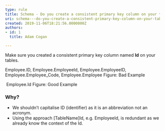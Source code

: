 ```yaml
---
type: rule
title: Schema - Do you create a consistent primary key column on your tables?
uri: schema---do-you-create-a-consistent-primary-key-column-on-your-tables
created: 2019-11-06T18:21:56.0000000Z
authors:
- id: 1
  title: Adam Cogan

---
```


​Make sure you created a consistent primary key column named **Id** on your tables.
 
Employee.ID, Employee.EmployeeId, Employee.EmployeeID, Employee.Employee\_Code, Employee.Employee
Figure: Bad Example​​​

​ Employee.Id
Figure: Good Example

### ​​​Why?




- ​We shouldn’t capitalise ID (identifier) as it is an abbreviation not an acronym.
- ​Using the a​pproach [TableName]Id, e.g. EmployeeId, is redundant as we already know the context of the Id.​
